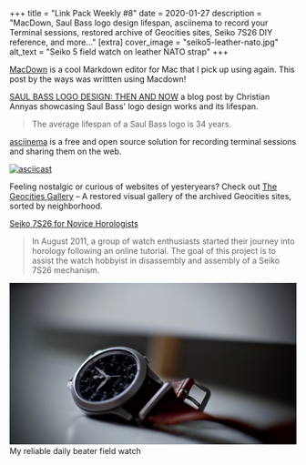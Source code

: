 +++
title = "Link Pack Weekly #8"
date = 2020-01-27
description = "MacDown, Saul Bass logo design lifespan, asciinema to record your Terminal sessions, restored archive of Geocities sites, Seiko 7S26 DIY reference, and more..."
[extra]
cover_image = "seiko5-leather-nato.jpg"
alt_text = "Seiko 5 field watch on leather NATO strap"
+++

[MacDown](https://macdown.uranusjr.com) is a cool Markdown editor for Mac that I pick up using again. This post by the ways was writtten using Macdown!

[SAUL BASS LOGO DESIGN: THEN AND NOW](http://annyas.com/saul-bass-logo-design-then-now/) a blog post by Christian Annyas showcasing Saul Bass' logo design works and its lifespan.
> The average lifespan of a Saul Bass logo is 34 years.

[asciinema](https://asciinema.org) is a free and open source solution for recording terminal sessions and sharing them on the web.

[![asciicast](https://asciinema.org/a/117813.svg)](https://asciinema.org/a/117813)

Feeling nostalgic or curious of websites of yesteryears? Check out [The Geocities Gallery](https://geocities.restorativland.org) – A restored visual gallery of the archived Geocities sites, sorted by neighborhood.


[Seiko 7S26 for Novice Horologists](http://www.clockmaker.com.au/diy_seiko_7s26/)
> In August 2011, a group of watch enthusiasts started their journey into horology following an online tutorial. The goal of this project is to assist the watch hobbyist in disassembly and assembly of a Seiko 7S26 mechanism.

![Seiko 5 field watch on leather NATO strap](seiko5-leather-nato.jpg)
My reliable daily beater field watch


